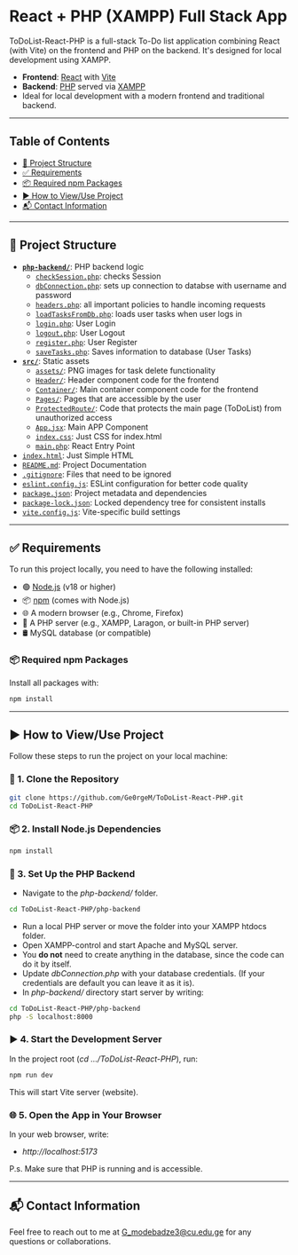 # React + PHP (XAMPP) Full Stack App

ToDoList-React-PHP is a full-stack To-Do list application combining React (with Vite) on the frontend and PHP on the backend. 
It's designed for local development using XAMPP.

- **Frontend**: [React](https://reactjs.org/) with [Vite](https://vitejs.dev/)
- **Backend**: [PHP](https://www.php.net/) served via [XAMPP](https://www.apachefriends.org/)
- Ideal for local development with a modern frontend and traditional backend.

---
## Table of Contents
- [📁 Project Structure](#-project-structure)
- [✅ Requirements](#-requirements)
- [📦 Required npm Packages](#-required-npm-packages)
- [▶️ How to View/Use Project](#️-how-to-viewuse-project)
- [📬 Contact Information](#contact-information)

---
## 📁 Project Structure
- **[`php-backend/`](https://github.com/Ge0rgeM/ToDoList-React-PHP/tree/main/php-backend)**: PHP backend logic
    - [`checkSession.php`](https://github.com/Ge0rgeM/ToDoList-React-PHP/blob/main/php-backend/checkSession.php): checks Session
    - [`dbConnection.php`](https://github.com/Ge0rgeM/ToDoList-React-PHP/blob/main/php-backend/dbConnection.php): sets up connection to databse with username and password
    - [`headers.php`](https://github.com/Ge0rgeM/ToDoList-React-PHP/blob/main/php-backend/headers.php): all important policies to handle incoming requests
    - [`loadTasksFromDb.php`](https://github.com/Ge0rgeM/ToDoList-React-PHP/blob/main/php-backend/loadTasksFromDb.php): loads user tasks when user logs in
    - [`login.php`](https://github.com/Ge0rgeM/ToDoList-React-PHP/blob/main/php-backend/login.php): User Login
    - [`logout.php`](https://github.com/Ge0rgeM/ToDoList-React-PHP/blob/main/php-backend/logout.php): User Logout
    - [`register.php`](https://github.com/Ge0rgeM/ToDoList-React-PHP/blob/main/php-backend/register.php): User Register
    - [`saveTasks.php`](https://github.com/Ge0rgeM/ToDoList-React-PHP/blob/main/php-backend/saveTasks.php): Saves information to database (User Tasks)
- **[`src/`](https://github.com/Ge0rgeM/ToDoList-React-PHP/tree/main/src)**: Static assets
    - [`assets/`](https://github.com/Ge0rgeM/ToDoList-React-PHP/tree/main/src/assets): PNG images for task delete functionality
    - [`Header/`](https://github.com/Ge0rgeM/ToDoList-React-PHP/tree/main/src/Header): Header component code for the frontend
    - [`Container/`](https://github.com/Ge0rgeM/ToDoList-React-PHP/tree/main/src/Container): Main container component code for the frontend
    - [`Pages/`](https://github.com/Ge0rgeM/ToDoList-React-PHP/tree/main/src/Pages): Pages that are accessible by the user
    - [`ProtectedRoute/`](https://github.com/Ge0rgeM/ToDoList-React-PHP/tree/main/src/ProtectedRoute): Code that protects the main page (ToDoList) from unauthorized access
    - [`App.jsx`](https://github.com/Ge0rgeM/ToDoList-React-PHP/blob/main/src/App.jsx): Main APP Component 
    - [`index.css`](https://github.com/Ge0rgeM/ToDoList-React-PHP/blob/main/src/index.css): Just CSS for index.html 
    - [`main.php`](https://github.com/Ge0rgeM/ToDoList-React-PHP/blob/main/src/main.jsx): React Entry Point
- [`index.html`](https://github.com/Ge0rgeM/ToDoList-React-PHP/blob/main/index.html): Just Simple HTML
- [`README.md`](https://github.com/Ge0rgeM/ToDoList-React-PHP/blob/main/README.md): Project Documentation
- [`.gitignore`](https://github.com/Ge0rgeM/ToDoList-React-PHP/blob/main/README.md): Files that need to be ignored
- [`eslint.config.js`](https://github.com/Ge0rgeM/ToDoList-React-PHP/blob/main/eslint.config.js): ESLint configuration for better code quality
- [`package.json`](https://github.com/Ge0rgeM/ToDoList-React-PHP/blob/main/package.json): Project metadata and dependencies
- [`package-lock.json`](https://github.com/Ge0rgeM/ToDoList-React-PHP/blob/main/package-lock.json): Locked dependency tree for consistent installs
- [`vite.config.js`](https://github.com/Ge0rgeM/ToDoList-React-PHP/blob/main/vite.config.js): Vite-specific build settings

---
## ✅ Requirements

To run this project locally, you need to have the following installed:

- 🟢 [Node.js](https://nodejs.org/) (v18 or higher)
- 📦 [npm](https://www.npmjs.com/) (comes with Node.js)
- 🌐 A modern browser (e.g., Chrome, Firefox)
- 🐘 A PHP server (e.g., XAMPP, Laragon, or built-in PHP server)
- 🛢️ MySQL database (or compatible)

### 📦 Required npm Packages

Install all packages with:

```bash
npm install
```

---
## ▶️ How to View/Use Project

Follow these steps to run the project on your local machine:

### 📁 1. Clone the Repository
```bash
git clone https://github.com/Ge0rgeM/ToDoList-React-PHP.git
cd ToDoList-React-PHP
```

### 📦 2. Install Node.js Dependencies
```bash
npm install
```
### 🐘 3. Set Up the PHP Backend
 - Navigate to the *php-backend/* folder.
 ```bash
 cd ToDoList-React-PHP/php-backend
 ```
 - Run a local PHP server or move the folder into your XAMPP htdocs folder.
 - Open XAMPP-control and start Apache and MySQL server.
 - You **do not** need to create anything in the database, since the code can do it by itself.
 - Update *dbConnection.php* with your database credentials. (If your credentials are default you can leave it as it is).
 - In *php-backend/* directory start server by writing:
 ```bash
 cd ToDoList-React-PHP/php-backend
 php -S localhost:8000
 ```
### ▶️ 4. Start the Development Server
In the project root (*cd .../ToDoList-React-PHP*), run:
```bash
npm run dev
```
This will start Vite server (website).

### 🌐 5. Open the App in Your Browser
In your web browser, write:
 - *http://localhost:5173* 

P.s. Make sure that PHP is running and is accessible.


---
## 📬 Contact Information
Feel free to reach out to me at [G_modebadze3@cu.edu.ge](mailto:G_modebadze3@cu.edu.ge) for any questions or collaborations.